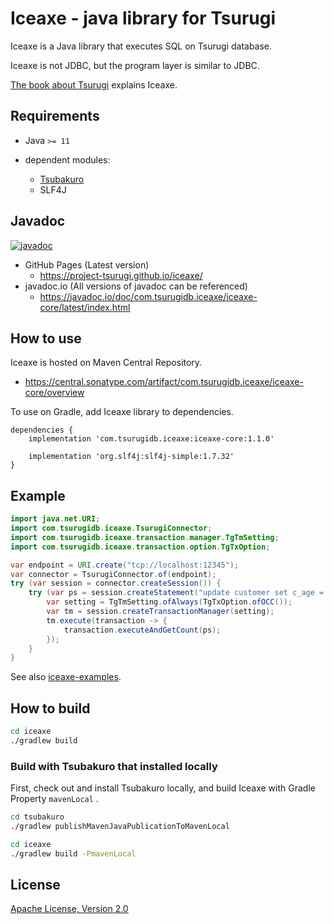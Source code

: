 # Iceaxe - java library for Tsurugi

Iceaxe is a Java library that executes SQL on Tsurugi database.

Iceaxe is not JDBC, but the program layer is similar to JDBC.

[The book about Tsurugi](https://info.nikkeibp.co.jp/media/LIN/atcl/books/091300039/) explains Iceaxe.

## Requirements

* Java `>= 11`

* dependent modules:
  * [Tsubakuro](https://github.com/project-tsurugi/tsubakuro)
  * SLF4J

## Javadoc

[![javadoc](https://javadoc.io/badge2/com.tsurugidb.iceaxe/iceaxe-core/javadoc.svg)](https://javadoc.io/doc/com.tsurugidb.iceaxe/iceaxe-core)

* GitHub Pages (Latest version)
  * https://project-tsurugi.github.io/iceaxe/
* javadoc.io (All versions of javadoc can be referenced)
  * https://javadoc.io/doc/com.tsurugidb.iceaxe/iceaxe-core/latest/index.html

## How to use

Iceaxe is hosted on Maven Central Repository.

* https://central.sonatype.com/artifact/com.tsurugidb.iceaxe/iceaxe-core/overview

To use on Gradle, add Iceaxe library to dependencies.

```
dependencies {
    implementation 'com.tsurugidb.iceaxe:iceaxe-core:1.1.0'

    implementation 'org.slf4j:slf4j-simple:1.7.32'
}
```

## Example

```java
import java.net.URI;
import com.tsurugidb.iceaxe.TsurugiConnector;
import com.tsurugidb.iceaxe.transaction.manager.TgTmSetting;
import com.tsurugidb.iceaxe.transaction.option.TgTxOption;

var endpoint = URI.create("tcp://localhost:12345");
var connector = TsurugiConnector.of(endpoint);
try (var session = connector.createSession()) {
    try (var ps = session.createStatement("update customer set c_age = c_age + 1")) {
        var setting = TgTmSetting.ofAlways(TgTxOption.ofOCC());
        var tm = session.createTransactionManager(setting);
        tm.execute(transaction -> {
            transaction.executeAndGetCount(ps);
        });
    }
}
```

See also [iceaxe-examples](modules/iceaxe-examples/src/main/java/com/tsurugidb/iceaxe/example).

## How to build

```bash
cd iceaxe
./gradlew build
```

### Build with Tsubakuro that installed locally

First, check out and install Tsubakuro locally, and build Iceaxe with Gradle Property `mavenLocal` .

```bash
cd tsubakuro
./gradlew publishMavenJavaPublicationToMavenLocal

cd iceaxe
./gradlew build -PmavenLocal
```

## License

[Apache License, Version 2.0](http://www.apache.org/licenses/LICENSE-2.0)